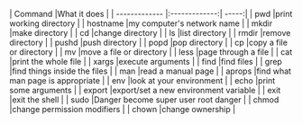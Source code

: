 | Command |What it does |
| ------------- |:-------------:| -----:|
| pwd |print working directory |
| hostname |my computer's network name | 
| mkdir   |make directory |
| cd    |change directory |
| ls     |list directory |
| rmdir  |remove directory |
| pushd    |push directory |
| popd    |pop directory |
| cp  |copy a file or directory |
| mv  |move a file or directory |
| less   |page through a file |
| cat   |print the whole file |
| xargs   |execute arguments |
| find    |find files |
| grep  |find things inside the files |
| man   |read a manual page |
| aprops   |find what man page is appropriate |
| env    |look at your environment | 
| echo    |print some arguments |
| export  |export/set a new environment variable |
| exit   |exit the shell |
| sudo    |Danger  become super user root danger |
| chmod |change permission modifiers |
| chown  |change ownership |
